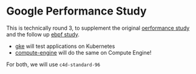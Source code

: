 # Google Performance Study

This is technically round 3, to supplement the original [oerformance study](https://github.com/converged-computing/performance-study) and the follow up [ebpf study](https://github.com/converged-computing/google-performance-study).

- [gke](gke) will test applications on Kubernetes
- [compute-engine](compute-engine) will do the same on Compute Engine!

For both, we will use `c4d-standard-96`


